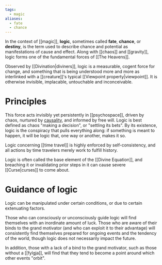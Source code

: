 ```yaml
---
tags:
  - magic
aliases:
  - fate
  - chance
---
```

In the context of [[magic]], **logic**, sometimes called **fate**, **chance**, or **destiny**, is the term used to describe chance and potential as manifestations of cause and effect. Along with [[chaos]] and [[gravity]], logic forms one of the fundamental forces of [[The Heavens]].

Observed by [[Divination|diviners]], logic is a measurable, cogent force for change, and something that is being understood more and more as interlinked with a [[creature]]'s typical [[Viewpoint property|viewpoint]]. It is otherwise invisible, implacable, untouchable and inconceivable.

# Principles

This force acts invisibly yet persistently in [[psychospace]], driven by chaos, nurtured by [causality](https://en.wikipedia.org/wiki/Causality), and informed by free will.  Logic is best defined as chaos "making a decision", or "settling its bets". By its existence, logic is the conspiracy that pulls everything along: if something is meant to happen, it will be logic that, one way or another, makes it so. 

Logic concerning [[time travel]] is highly enforced by self-consistency, and all actions by time travelers merely work to fulfill history.

Logic is often called the base element of the [[Divine Equation]], and breaching it or invalidating prior steps in it can cause severe [[Curse|curses]] to come about. 

# Guidance of logic

Logic can be manipulated under certain conditions, or due to certain extenuating factors.

Those who can consciously or unconsciously guide logic will find themselves with an inordinate amount of luck. Those who are aware of their binds to the grand motivator (and who can exploit it to their advantage) will consistently find themselves prepared for ongoing events and the tendency of the world, though logic does not necessarily impact the future. 

In addition, those with a lack of a bind to the grand motivator, such as those without a [[fylgja]], will find that they tend to become a point around which other events "orbit".